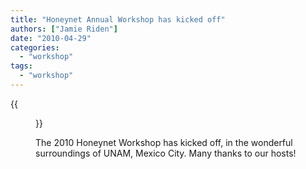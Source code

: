 ```yaml
---
title: "Honeynet Annual Workshop has kicked off"
authors: ["Jamie Riden"]
date: "2010-04-29"
categories: 
  - "workshop"
tags: 
  - "workshop"
---
```

{{<figure src="images/banner.png" alt="Banner" width="50%">}}

The 2010 Honeynet Workshop has kicked off, in the wonderful surroundings of UNAM, Mexico City. Many thanks to our hosts!
